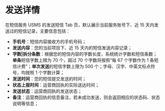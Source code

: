 # 发送详情

在短信服务 USMS 的发送短信 Tab 页，默认展示当前服务账号下、近 15 天内发送过的短信记录，主要信息包括：

- **手机号**：短信内容接收方的手机号码；
- **发送内容**：您的当前项目下、近 15 天内的短信发送内容记录；
- **字数|拆分条数**：根据您的短信内容的字数长度，系统统计字数和短信条数；**单条**短信字数上限为 70 个，超过 70 个字数将按照“每 67 个字数作为 1 条短信计费”；**单次发送**的短信字数上限为 500 个；字母、汉字、中英文标点符号，均按照 1 个字数计算；
- **发送时间**：您的短信提交发送的时间；
- **状态上报时间**：运营商回执的实际送达时间；
- **发送状态**：运营商回执的发送状态；
- **备注**：运营商回执的信息备注，若未成功发送，则会返回相应的状态码、状态说明等信息；
